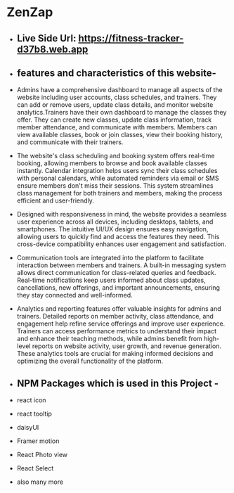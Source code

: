 
# ZenZap
- ## Live Side Url: https://fitness-tracker-d37b8.web.app


-  ## features and characteristics of this website-
- Admins have a comprehensive dashboard to manage all aspects of the website including user accounts, class schedules, and trainers. They can add or remove users, update class details, and monitor website analytics.Trainers have their own dashboard to manage the classes they offer. They can create new classes, update class information, track member attendance, and communicate with members. Members can view available classes, book or join classes, view their booking history, and communicate with their trainers.

- The website's class scheduling and booking system offers real-time booking, allowing members to browse and book available classes instantly. Calendar integration helps users sync their class schedules with personal calendars, while automated reminders via email or SMS ensure members don't miss their sessions. This system streamlines class management for both trainers and members, making the process efficient and user-friendly.

- Designed with responsiveness in mind, the website provides a seamless user experience across all devices, including desktops, tablets, and smartphones. The intuitive UI/UX design ensures easy navigation, allowing users to quickly find and access the features they need. This cross-device compatibility enhances user engagement and satisfaction.

- Communication tools are integrated into the platform to facilitate interaction between members and trainers. A built-in messaging system allows direct communication for class-related queries and feedback. Real-time notifications keep users informed about class updates, cancellations, new offerings, and important announcements, ensuring they stay connected and well-informed.

- Analytics and reporting features offer valuable insights for admins and trainers. Detailed reports on member activity, class attendance, and engagement help refine service offerings and improve user experience. Trainers can access performance metrics to understand their impact and enhance their teaching methods, while admins benefit from high-level reports on website activity, user growth, and revenue generation. These analytics tools are crucial for making informed decisions and optimizing the overall functionality of the platform.

-  ## NPM Packages which is used in this Project -
- react icon
- react tooltip
- daisyUI
- Framer motion
- React Photo view
- React Select
- also many more
